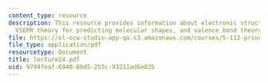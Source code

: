 ```yaml
---
content_type: resource
description: This resource provides information about electronic structure theory,
  VSEPR theory for predicting molecular shapes, and valence bond theory.
file: https://ol-ocw-studio-app-qa.s3.amazonaws.com/courses/5-112-principles-of-chemical-science-fall-2005/9794feaf69408bd5255c93211ad6e825_lecture24.pdf
file_type: application/pdf
resourcetype: Document
title: lecture24.pdf
uid: 9794feaf-6940-8bd5-255c-93211ad6e825
---
```

